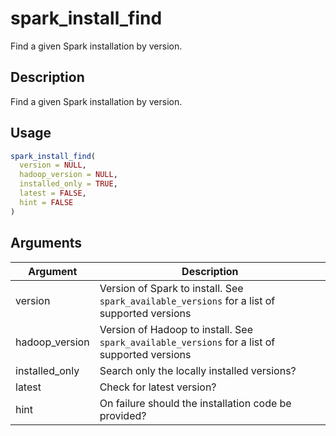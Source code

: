 # spark_install_find


Find a given Spark installation by version.




## Description

Find a given Spark installation by version.





## Usage
```r
spark_install_find(
  version = NULL,
  hadoop_version = NULL,
  installed_only = TRUE,
  latest = FALSE,
  hint = FALSE
)
```




## Arguments


Argument      |Description
------------- |----------------
version | Version of Spark to install. See ``spark_available_versions`` for a list of supported versions
hadoop_version | Version of Hadoop to install. See ``spark_available_versions`` for a list of supported versions
installed_only | Search only the locally installed versions?
latest | Check for latest version?
hint | On failure should the installation code be provided?






